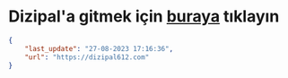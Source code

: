 # Dizipal'a gitmek için [buraya](https://dizipal612.com) tıklayın
    
```json
{
    "last_update": "27-08-2023 17:16:36",
    "url": "https://dizipal612.com"
}
```